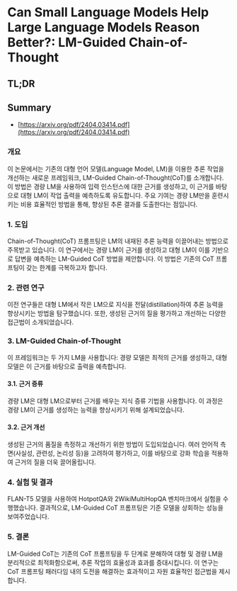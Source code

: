 # Can Small Language Models Help Large Language Models Reason Better?: LM-Guided Chain-of-Thought
## TL;DR
## Summary
- [https://arxiv.org/pdf/2404.03414.pdf](https://arxiv.org/pdf/2404.03414.pdf)

### 개요
이 논문에서는 기존의 대형 언어 모델(Language Model, LM)을 이용한 추론 작업을 개선하는 새로운 프레임워크, LM-Guided Chain-of-Thought(CoT)를 소개합니다. 이 방법은 경량 LM을 사용하여 입력 인스턴스에 대한 근거를 생성하고, 이 근거를 바탕으로 대형 LM이 작업 출력을 예측하도록 유도합니다. 주요 기여는 경량 LM만을 훈련시키는 비용 효율적인 방법을 통해, 향상된 추론 결과를 도출한다는 점입니다.

### 1. 도입
Chain-of-Thought(CoT) 프롬프팅은 LM의 내재된 추론 능력을 이끌어내는 방법으로 주목받고 있습니다. 이 연구에서는 경량 LM이 근거를 생성하고 대형 LM이 이를 기반으로 답변을 예측하는 LM-Guided CoT 방법을 제안합니다. 이 방법은 기존의 CoT 프롬프팅이 갖는 한계를 극복하고자 합니다.

### 2. 관련 연구
이전 연구들은 대형 LM에서 작은 LM으로 지식을 전달(distillation)하여 추론 능력을 향상시키는 방법을 탐구했습니다. 또한, 생성된 근거의 질을 평가하고 개선하는 다양한 접근법이 소개되었습니다.

### 3. LM-Guided Chain-of-Thought
이 프레임워크는 두 가지 LM을 사용합니다: 경량 모델은 최적의 근거를 생성하고, 대형 모델은 이 근거를 바탕으로 출력을 예측합니다.

#### 3.1. 근거 증류
경량 LM은 대형 LM으로부터 근거를 배우는 지식 증류 기법을 사용합니다. 이 과정은 경량 LM이 근거를 생성하는 능력을 향상시키기 위해 설계되었습니다.

#### 3.2. 근거 개선
생성된 근거의 품질을 측정하고 개선하기 위한 방법이 도입되었습니다. 여러 언어적 측면(사실성, 관련성, 논리성 등)을 고려하여 평가하고, 이를 바탕으로 강화 학습을 적용하여 근거의 질을 더욱 끌어올립니다.

### 4. 실험 및 결과
FLAN-T5 모델을 사용하여 HotpotQA와 2WikiMultiHopQA 벤치마크에서 실험을 수행했습니다. 결과적으로, LM-Guided CoT 프롬프팅은 기준 모델을 상회하는 성능을 보여주었습니다.

### 5. 결론
LM-Guided CoT는 기존의 CoT 프롬프팅을 두 단계로 분해하여 대형 및 경량 LM을 분리적으로 최적화함으로써, 추론 작업의 효율성과 효과를 증대시킵니다. 이 연구는 CoT 프롬프팅 패러다임 내의 도전을 해결하는 효과적이고 자원 효율적인 접근법을 제시합니다.